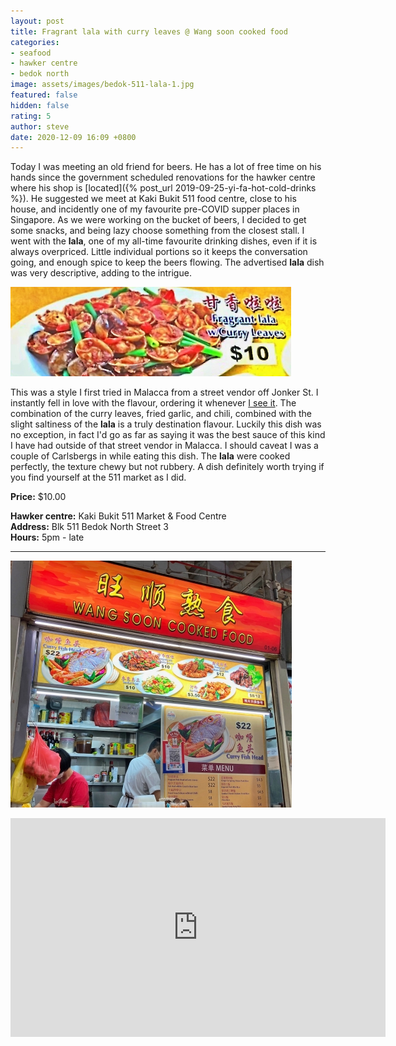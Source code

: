 ```yaml
---
layout: post
title: Fragrant lala with curry leaves @ Wang soon cooked food
categories:
- seafood
- hawker centre
- bedok north
image: assets/images/bedok-511-lala-1.jpg
featured: false
hidden: false
rating: 5
author: steve
date: 2020-12-09 16:09 +0800
---
```

Today I was meeting an old friend for beers. He has a lot of free time on his hands since the government scheduled renovations for the hawker centre where his shop is [located]({% post_url 2019-09-25-yi-fa-hot-cold-drinks %}). He suggested we meet at Kaki Bukit 511 food centre, close to his house, and incidently one of my favourite pre-COVID supper places in Singapore. As we were working on the bucket of beers, I decided to get some snacks, and being lazy choose something from the closest stall. I went with the **lala**, one of my all-time favourite drinking dishes, even if it is always overpriced. Little individual portions so it keeps the conversation going, and enough spice to keep the beers flowing. The advertised **lala** dish was very descriptive, adding to the intrigue.  

![Fragrant lala with curry leaves](/assets/images/bedok-511-lala-3.jpg "Fragrant lala with curry leaves")

This was a style I first tried in Malacca from a street vendor off Jonker St. I instantly fell in love with the flavour, ordering it whenever [I see it](/_posts/2020-11-20-frankel-crab-beehoon.md). The combination of the curry leaves, fried garlic, and chili, combined with the slight saltiness of the **lala** is a truly destination flavour. Luckily this dish was no exception, in fact I'd go as far as saying it was the best sauce of this kind I have had outside of that street vendor in Malacca. I should caveat I was a couple of Carlsbergs in while eating this dish. The **lala** were cooked perfectly, the texture chewy but not rubbery. A dish definitely worth trying if you find yourself at the 511 market as I did.

**Price:** $10.00  

**Hawker centre:** Kaki Bukit 511 Market & Food Centre  
**Address:** Blk 511 Bedok North Street 3  
**Hours:** 5pm - late  

***  
![Wang soon cooked food](/assets/images/bedok-511-lala-2.jpg "Wang soon cooked food")

<iframe src="https://www.google.com/maps/embed?pb=!1m18!1m12!1m3!1d3988.7383234936956!2d103.92817901453856!3d1.333159499027672!2m3!1f0!2f0!3f0!3m2!1i1024!2i768!4f13.1!3m3!1m2!1s0x31da3d4f21a85ded%3A0x91f854404c5420ae!2sBedok%20North%20Street%203%20Block%20511%20Market%20And%20Food%20Centre!5e0!3m2!1sen!2ssg!4v1607499133010!5m2!1sen!2ssg" width="600" height="350" frameborder="0" style="border:0;" allowfullscreen="" aria-hidden="false" tabindex="0"></iframe>